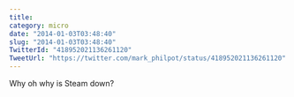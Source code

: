 ```yaml
---
title: 
category: micro
date: "2014-01-03T03:48:40"
slug: "2014-01-03T03:48:40"
TwitterId: "418952021136261120"
TweetUrl: "https://twitter.com/mark_philpot/status/418952021136261120"
---
```


Why oh why is Steam down?
